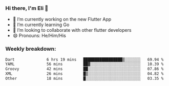 ### Hi there, I'm Eli 👋
- 🔭 I’m currently working on the new Flutter App
- 🌱 I’m currently learning Go
- 🦄 I’m looking to collaborate with other flutter developers
- 😄 Pronouns: He/Him/His

### Weekly breakdown:
<!--START_SECTION:waka-->

```txt
Dart              6 hrs 19 mins   █████████████████▒░░░░░░░   69.94 %
YAML              56 mins         ██▓░░░░░░░░░░░░░░░░░░░░░░   10.39 %
Groovy            42 mins         ██░░░░░░░░░░░░░░░░░░░░░░░   07.86 %
XML               26 mins         █▒░░░░░░░░░░░░░░░░░░░░░░░   04.82 %
Other             18 mins         █░░░░░░░░░░░░░░░░░░░░░░░░   03.35 %
```

<!--END_SECTION:waka-->
